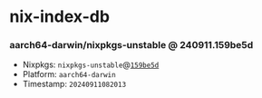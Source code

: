 # nix-index-db
### aarch64-darwin/nixpkgs-unstable @ 240911.159be5d
- Nixpkgs: `nixpkgs-unstable`@[`159be5d`](https://github.com/NixOS/nixpkgs/commit/159be5db480d1df880a0135ca0bfed84c2f88353)
- Platform: `aarch64-darwin`
- Timestamp: `20240911082013`
